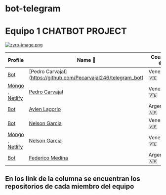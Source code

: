 # bot-telegram
# Equipo 1 CHATBOT PROJECT

[![zyro-image.png](https://i.postimg.cc/WpZdfvww/zyro-image.png)](https://postimg.cc/HjpWVFKr)

|Profile | **Name** 📓 | **Country** 🌐 |
|-------------|----------------|------------|
|  [Bot](https://github.com/Pecarvajal246) | [Pedro Carvajal] (https://github.com/Pecarvajal246/telegram_bot) | Venezuela 🇻🇪|
|  [Mongo , Netlify](https://github.com/Nelson1411/mongodb_api_netlify)| [Pedro Carvajal](https://github.com/Pecarvajal246/mongodb_api_netlify) | Venezuela 🇻🇪|
|  [Bot](https://github.com/Ayla404)  | [Aylen Lagorio](https://github.com/Ayla404/telegram_bot)| Argentina 🇦🇷 |
|  [Bot](https://github.com/Nelson1411/telegram_bot)| [Nelson Garcia ](https://github.com/Nelson1411) | Venezuela 🇻🇪 
|  [Mongo , Netlify](https://github.com/Nelson1411/mongodb_api_netlify)| [Nelson Garcia ](https://github.com/Nelson1411) | Venezuela 🇻🇪 |
|  [Bot](https://github.com/Federico98)  | [Federico Medina](https://github.com/Federico98/telegram_bot)| Argentina 🇦🇷 |


## En los link de la columna se encuentran los repositorios de cada miembro del equipo
